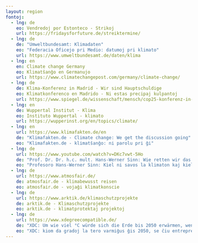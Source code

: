 ```yaml
---
layout: region
fontoj:
  - lng: de
    eo: Vendredoj por Estonteco - Strikoj
    url: https://fridaysforfuture.de/streiktermine/
  - lng: de
    de: "Umweltbundesamt: Klimadaten"
    eo: "Federacia Oficejo pri Medio: datumoj pri klimato"
    url: https://www.umweltbundesamt.de/daten/klima
  - lng: en
    en: Climate change Germany
    eo: Klimatŝanĝo en Germanujo
    url: https://www.climatechangepost.com/germany/climate-change/
  - lng: de
    de: Klima-Konferenz in Madrid - Wir sind Hauptschuldige
    eo: Klimatkonferenco en Madrido - Ni estas precipaj kulpantoj
    url: https://www.spiegel.de/wissenschaft/mensch/cop25-konferenz-in-madrid-der-selbstbetrug-der-klima-kolonialisten-a-1300125.html
  - lng: en
    de: Wuppertal Institut - Klima
    eo: Instituto Wuppertal - klimato
    url: https://wupperinst.org/en/topics/climate/
  - lng: en
    url: https://www.klimafakten.de/en
    de: "Klimafakten.de - Climate change: We get the discussion going"
    eo: "Klimafakten.de - klimatŝanĝo: ni parolu pri ĝi"
  - lng: de
    url: https://www.youtube.com/watch?v=DKc7vwt-5Ho
    de: "Prof. Dr. Dr. h.c. mult. Hans-Werner Sinn: Wie retten wir das Klima und wie nicht?"
    eo: "Profesoro Hans-Werner Sinn: Kiel ni savos la klimaton kaj kiel ne?"
  - lng: de
    url: https://www.atmosfair.de/
    de: atmosfair.de - klimabewusst reisen
    eo: atmosfair.de - vojaĝi klimatkonscie
  - lng: de
    url: https://www.arktik.de/klimaschutzprojekte
    de: arktik.de - Klimaschutzprojekte
    eo: arktik.de - klimatprotektaj projektoj
  - lng: de
    url: https://www.xdegreecompatible.de/
    de: "XDC: Um wie viel °C würde sich die Erde bis 2050 erwärmen, wenn jedes Unternehmen so emissionsintensiv wirtschaften würde, wie ..."
    eo: "XDC: kiom da gradoj la tero varmiĝus ĝis 2050, se ĉiu entrepreno emisius tiom, kiel..."
---
```

